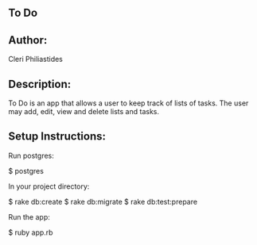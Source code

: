 ## To Do
## Author:
<p>Cleri Philiastides</p>

## Description:

<p>To Do is an app that allows a user to keep track of lists of tasks. The user may add, edit, view and delete lists and tasks. </p>

## Setup Instructions: 

Run postgres:

  $ postgres

In your project directory:

  $ rake db:create
  $ rake db:migrate
  $ rake db:test:prepare
  
Run the app:
  
  $ ruby app.rb
  
